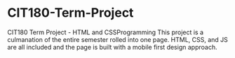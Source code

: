# CIT180-Term-Project
CIT180 Term Project - HTML and CSSProgramming
This project is a culmanation of the entire semester rolled into one page. HTML, CSS, and JS are all included and the page is built with a mobile first design approach. 
